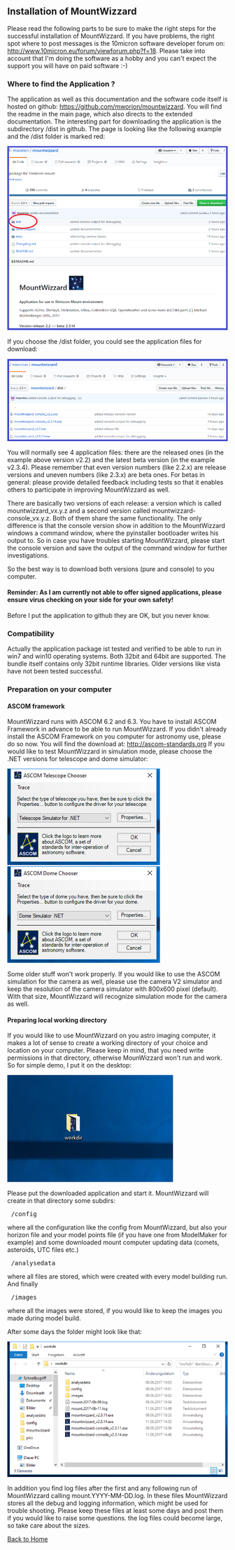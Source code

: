 ## Installation of MountWizzard

Please read the following parts to be sure to make the right steps for the successful installation of MountWizzard. If you
have problems, the right spot where to post messages is the 10micron software developer forum on: http://www.10micron.eu/forum/viewforum.php?f=18.
Please take into account that I'm doing the software as a hobby and you can't expect the support you will have on paid software :-)

### Where to find the Application ?

The application as well as this documentation and the software code itself is hosted on github: https://github.com/mworion/mountwizzard.
You will find the readme in the main page, which also directs to the extended documentation. The interesting part for downloading the
application is the subdirectory /dist in github. The page is looking like the following example and the /dist folder is marked red:

<img src="../pics/github_dist.png"/>

If you choose the /dist folder, you could see the application files for download:

<img src="../pics/github_dist_files.png"/>

You will normally see 4 application files: there are the released ones (in the example above version v2.2) and the latest beta version
(in the example v2.3.4). Please remember that even version numbers (like 2.2.x) are release versions and uneven numbers (like 2.3.x)
are beta ones. For betas in general: please provide detailed feedback including tests so that it enables others to participate in
improving MountWizzard as well.


There are basically two versions of each release: a version which is called mountwizzard_vx.y.z and a second version called
mountwizzard-console_vx.y.z. Both of them share the same functionality. The only difference is that the console version show in addition
to the MountWizzard windows a command window, where the pyinstaller bootloader writes his output to. So in case you have troubles
starting MountWizzard, please start the console version and save the output of the command window for further investigations.

So the best way is to download both versions (pure and console) to you computer.
#### Reminder: As I am currently not able to offer signed applications, please ensure virus checking on your side for your own safety!
Before I put the application to github they are OK, but you never know.

### Compatibility
Actually the application package ist tested and verified to be able to run in win7 and win10 operating systems. Both 32bit and 64bit are
supported. The bundle itself contains only 32bit runtime libraries. Older versions like vista have not been tested successful.

### Preparation on your computer
#### ASCOM framework
MountWizzard runs with ASCOM 6.2 and 6.3. You have to install ASCOM Framework in advance to be able to run MountWizzard. If you didn't
already install the ASCOM Framework on you computer for astronomy use, please do so now. You will find the download at: http://ascom-standards.org
If you would like to test MountWizzard in simulation mode, please choose the .NET versions for telescope and dome simulator:

<img src="../pics/ascom_telescope_simulator.png"/><img src="../pics/ascom_dome_simulator.png"/>

Some older stuff won't work properly. If you would like to use the ASCOM simulation for the camera as well, please use the camera V2 simulator
and keep the resolution of the camera simulator with 800x600 pixel (default). With that size, MountWizzard will recognize simulation mode for
the camera as well.

#### Preparing local working directory
If you would like to use MountWizzard on you astro imaging computer, it makes a lot of sense to create a working directory of your choice and
location on your computer. Please keep in mind, that you need write permissions in that directory, otherwise MounWizzard won't run and work.
So for simple demo, I put it on the desktop:

<img src="../pics/workdir.png"/>

Please put the downloaded application and start it. MountWizzard will create in that directory some subdirs:

<pre> /config </pre>

where all the configuration like the config from MountWizzard, but also your horizon file and your model points file (if you have one from
ModelMaker for example) and some downloaded mount computer updating data (comets, asteroids, UTC files etc.)

<pre> /analysedata </pre>
where all files are stored, which were created with every model building run. And finally

<pre> /images </pre>

where all the images were stored, if you would like to keep the images you made during model build.

After some days the folder might look like that:

<img src="../pics/workdir_content.png"/>

In addition you find log files after the first and any following run of MountWizzard calling mount.YYYY-MM-DD.log. In these files MountWizzard
stores all the debug and logging information, which might be used for trouble shooting. Please keep these files at least some days and post them
if you would like to raise some questions. the log files could become large, so take care about the sizes.

[Back to Home](home.md)